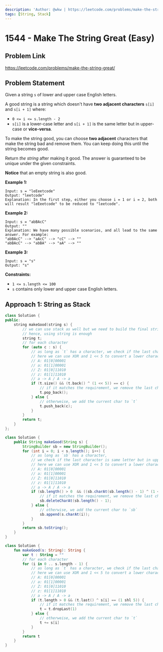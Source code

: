 ```yaml
---
description: 'Author: @wkw | https://leetcode.com/problems/make-the-string-great/'
tags: [String, Stack]
---
```


# 1544 - Make The String Great (Easy)

## Problem Link

https://leetcode.com/problems/make-the-string-great/

## Problem Statement

Given a string `s` of lower and upper case English letters.

A good string is a string which doesn't have **two adjacent characters** `s[i]` and `s[i + 1]` where:

- `0 <= i <= s.length - 2`
- `s[i]` is a lower-case letter and `s[i + 1]` is the same letter but in upper-case or **vice-versa**.

To make the string good, you can choose **two adjacent** characters that make the string bad and remove them. You can keep doing this until the string becomes good.

Return _the string_ after making it good. The answer is guaranteed to be unique under the given constraints.

**Notice** that an empty string is also good.

**Example 1:**

```
Input: s = "leEeetcode"
Output: "leetcode"
Explanation: In the first step, either you choose i = 1 or i = 2, both will result "leEeetcode" to be reduced to "leetcode".
```

**Example 2:**

```
Input: s = "abBAcC"
Output: ""
Explanation: We have many possible scenarios, and all lead to the same answer. For example:
"abBAcC" --> "aAcC" --> "cC" --> ""
"abBAcC" --> "abBA" --> "aA" --> ""
```

**Example 3:**

```
Input: s = "s"
Output: "s"
```

**Constraints:**

- `1 <= s.length <= 100`
- `s` contains only lower and upper case English letters.

## Approach 1: String as Stack

<Tabs>
<TabItem value="cpp" label="C++">
<SolutionAuthor name="@wkw"/>

```cpp
class Solution {
public:
    string makeGood(string s) {
        // we can use stack as well but we need to build the final string at the end
        // hence, using string is enough
        string t;
        // for each character
        for (auto c : s) {
            // as long as `t` has a character, we check if the last character is same letter but in upper-case or vice-versa
            // here we can use XOR and 1 << 5 to convert a lower character to a upper one and vice-versa
            // A: 01[0]00001
            // a: 01[1]00001
            // Z: 01[0]11010
            // z: 01[1]11010
            // a -> A / A -> a
            if (t.size() && (t.back() ^ (1 << 5)) == c) {
                // if it matches the requirement, we remove the last character in `t`
                t.pop_back();
            } else {
                // otherweise, we add the current char to `t`
                t.push_back(c);
            }
        }
        return t;
    }
};
```

</TabItem>

<TabItem value="java" label="Java">
<SolutionAuthor name="@wkw"/>

```java
class Solution {
    public String makeGood(String s) {
        StringBuilder sb = new StringBuilder();
        for (int i = 0; i < s.length(); i++) {
            // as long as `sb` has a character,
            // we check if the last character is same letter but in upper-case or vice-versa
            // here we can use XOR and 1 << 5 to convert a lower character to a upper one and vice-versa
            // A: 01[0]00001
            // a: 01[1]00001
            // Z: 01[0]11010
            // z: 01[1]11010
            // a -> A / A -> a
            if (sb.length() > 0  && ((sb.charAt(sb.length() - 1) ^ (1 << 5)) == s.charAt(i))) {
                // if it matches the requirement, we remove the last character in `sb`
                sb.deleteCharAt(sb.length() - 1);
            } else {
                // otherwise, we add the current char to `sb`
                sb.append(s.charAt(i));
            }
        }
        return sb.toString();
    }
}
```

</TabItem>

<TabItem value="kt" label="Kotlin">
<SolutionAuthor name="@wkw"/>

```kt
class Solution {
    fun makeGood(s: String): String {
        var t : String = ""
        // for each character
        for (i in 0 .. s.length - 1) {
            // as long as `t` has a character, we check if the last character is same letter but in upper-case or vice-versa
            // here we can use XOR and 1 << 5 to convert a lower character to a upper one and vice-versa
            // A: 01[0]00001
            // a: 01[1]00001
            // Z: 01[0]11010
            // z: 01[1]11010
            // a -> A / A -> a
            if (t.length > 0 && (t.last() ^ s[i] == (1 shl 5)) {
                // if it matches the requirement, we remove the last character in `t`
                t = t.dropLast(1)
            } else {
                // otherweise, we add the current char to `t`
                t += s[i]
            }
        }
        return t
    }
}
```

</TabItem>
</Tabs>
